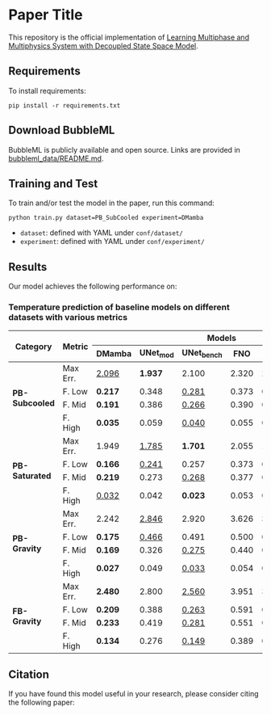 # Paper Title

This repository is the official implementation of [Learning Multiphase and Multiphysics System with Decoupled State Space Model](https://openreview.net/forum?id=Ce1Hikr2aH).

## Requirements

To install requirements:

```setup
pip install -r requirements.txt
```

## Download BubbleML

BubbleML is publicly available and open source. Links are provided in [bubbleml_data/README.md](https://github.com/HPCForge/BubbleML/blob/main/bubbleml_data/README.md).

## Training and Test

To train and/or test the model in the paper, run this command:

```train
python train.py dataset=PB_SubCooled experiment=DMamba
```

- `dataset`: defined with YAML under `conf/dataset/`
- `experiment`: defined with YAML under `conf/experiment/`

## Results

Our model achieves the following performance on:

### Temperature prediction of baseline models on different datasets with various metrics
<table>
  <thead>
    <tr>
      <th rowspan="2">Category</th>
      <th rowspan="2">Metric</th>
      <th colspan="8">Models</th>
    </tr>
    <tr>
      <th>DMamba</th>
      <th>UNet<sub>mod</sub></th>
      <th>UNet<sub>bench</sub></th>
      <th>FNO</th>
      <th>FFNO</th>
      <th>GFNO</th>
      <th>UNO</th>
    </tr>
  </thead>
  <tbody>
    <!-- PB-Subcooled -->
    <tr>
      <td rowspan="4"><strong>PB-Subcooled</strong></td>
      <td>Max Err.</td>
      <td><u>2.096</u></td>
      <td><strong>1.937</strong></td>
      <td>2.100</td>
      <td>2.320</td>
      <td>2.210</td>
      <td>2.882</td>
      <td>2.659</td>
    </tr>
    <tr>
      <td>F. Low</td>
      <td><strong>0.217</strong></td>
      <td>0.348</td>
      <td><u>0.281</u></td>
      <td>0.373</td>
      <td>0.472</td>
      <td>0.557</td>
      <td>0.440</td>
    </tr>
    <tr>
      <td>F. Mid</td>
      <td><strong>0.191</strong></td>
      <td>0.386</td>
      <td><u>0.266</u></td>
      <td>0.390</td>
      <td>0.375</td>
      <td>0.547</td>
      <td>0.453</td>
    </tr>
    <tr>
      <td>F. High</td>
      <td><strong>0.035</strong></td>
      <td>0.059</td>
      <td><u>0.040</u></td>
      <td>0.055</td>
      <td>0.057</td>
      <td>0.090</td>
      <td>0.068</td>
    </tr>
    <!-- PB-Saturated -->
    <tr>
      <td rowspan="4"><strong>PB-Saturated</strong></td>
      <td>Max Err.</td>
      <td>1.949</td>
      <td><u>1.785</u></td>
      <td><strong>1.701</strong></td>
      <td>2.055</td>
      <td>1.788</td>
      <td>1.793</td>
      <td>2.230</td>
    </tr>
    <tr>
      <td>F. Low</td>
      <td><strong>0.166</strong></td>
      <td><u>0.241</u></td>
      <td>0.257</td>
      <td>0.373</td>
      <td>0.416</td>
      <td>0.463</td>
      <td>0.568</td>
    </tr>
    <tr>
      <td>F. Mid</td>
      <td><strong>0.219</strong></td>
      <td>0.273</td>
      <td><u>0.268</u></td>
      <td>0.377</td>
      <td>0.399</td>
      <td>0.496</td>
      <td>0.532</td>
    </tr>
    <tr>
      <td>F. High</td>
      <td><u>0.032</u></td>
      <td>0.042</td>
      <td><strong>0.023</strong></td>
      <td>0.053</td>
      <td>0.052</td>
      <td>0.070</td>
      <td>0.069</td>
    </tr>
    <!-- PB-Gravity -->
    <tr>
      <td rowspan="4"><strong>PB-Gravity</strong></td>
      <td>Max Err.</td>
      <td>2.242</td>
      <td><u>2.846</u></td>
      <td>2.920</td>
      <td>3.626</td>
      <td>3.220</td>
      <td>4.000</td>
      <td>3.667</td>
    </tr>
    <tr>
      <td>F. Low</td>
      <td><strong>0.175</strong></td>
      <td><u>0.466</u></td>
      <td>0.491</td>
      <td>0.500</td>
      <td>0.578</td>
      <td>1.095</td>
      <td>0.746</td>
    </tr>
    <tr>
      <td>F. Mid</td>
      <td><strong>0.169</strong></td>
      <td>0.326</td>
      <td><u>0.275</u></td>
      <td>0.440</td>
      <td>0.423</td>
      <td>0.760</td>
      <td>0.548</td>
    </tr>
    <tr>
      <td>F. High</td>
      <td><strong>0.027</strong></td>
      <td>0.049</td>
      <td><u>0.033</u></td>
      <td>0.054</td>
      <td>0.049</td>
      <td>0.171</td>
      <td>0.077</td>
    </tr>
    <!-- FB-Gravity -->
    <tr>
      <td rowspan="4"><strong>FB-Gravity</strong></td>
      <td>Max Err.</td>
      <td><strong>2.480</strong></td>
      <td>2.800</td>
      <td><u>2.560</u></td>
      <td>3.951</td>
      <td>3.234</td>
      <td>-</td>
      <td>3.990</td>
    </tr>
    <tr>
      <td>F. Low</td>
      <td><strong>0.209</strong></td>
      <td>0.388</td>
      <td><u>0.263</u></td>
      <td>0.591</td>
      <td>0.409</td>
      <td>-</td>
      <td>0.602</td>
    </tr>
    <tr>
      <td>F. Mid</td>
      <td><strong>0.233</strong></td>
      <td>0.419</td>
      <td><u>0.281</u></td>
      <td>0.551</td>
      <td>0.466</td>
      <td>-</td>
      <td>0.692</td>
    </tr>
    <tr>
      <td>F. High</td>
      <td><strong>0.134</strong></td>
      <td>0.276</td>
      <td><u>0.149</u></td>
      <td>0.389</td>
      <td>0.276</td>
      <td>-</td>
      <td>0.449</td>
    </tr>
  </tbody>
</table>

## Citation

If you have found this model useful in your research, please consider citing the following paper:
```bibtex

```

